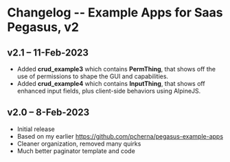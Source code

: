# Changelog -- Example Apps for Saas Pegasus, v2

## v2.1 – 11-Feb-2023

* Added **crud_example3** which contains **PermThing**, that shows off the use of permissions to shape the GUI and capabilities.
* Added **crud_example4** which contains **InputThing**, that shows off enhanced input fields, plus client-side behaviors using AlpineJS.

## v2.0 – 8-Feb-2023

* Initial release
* Based on my earlier <https://github.com/pcherna/pegasus-example-apps>
* Cleaner organization, removed many quirks
* Much better paginator template and code

